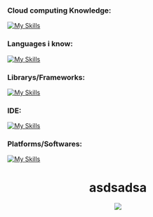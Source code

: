 

### Cloud computing Knowledge:
[![My Skills](https://skillicons.dev/icons?i=aws,gcp,azure)](https://skillicons.dev)

### Languages i know:
[![My Skills](https://skillicons.dev/icons?i=js,py,lua,cs,html,css,svg)](https://skillicons.dev)

### Librarys/Frameworks:
[![My Skills](https://skillicons.dev/icons?i=express,jquery,react,nextjs,electron,sqlite,mysql)](https://skillicons.dev)

### IDE:
[![My Skills](https://skillicons.dev/icons?i=vscode,codepen)](https://skillicons.dev)

### Platforms/Softwares:
[![My Skills](https://skillicons.dev/icons?i=mongodb,firebase,cloudflare,docker,heroku,nginx,wordpress)](https://skillicons.dev)

<div display="flex" align="center">
  <h1>asdsadsa </h1>
    <img src="https://skillicons.dev/icons?i=git,kubernetes,docker,c,vim" />
</div>
